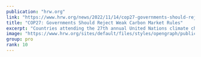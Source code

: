 ```yaml
---
publication: "hrw.org"
link: "https://www.hrw.org/news/2022/11/14/cop27-governments-should-reject-weak-carbon-market-rules"
title: "COP27: Governments Should Reject Weak Carbon Market Rules"
excerpt: "Countries attending the 27th annual United Nations climate change Conference of Parties (COP27) in Egypt should reject newly proposed recommendations for removals in a global carbon market."
image: "https://www.hrw.org/sites/default/files/styles/opengraph/public/media_2022/11/202209EHR_egypt_cop27.jpg?h=c673cd1c&itok=CR4AzpbT"
group: pro
rank: 10
---
```

